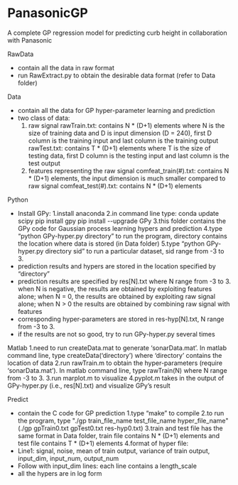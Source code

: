 # PanasonicGP
A complete GP regression model for predicting curb height in collaboration with Panasonic

RawData
- contain all the data in raw format
- run RawExtract.py to obtain the desirable data format (refer to Data folder)

Data
- contain all the data for GP hyper-parameter learning and prediction
- two class of data:
  1. raw signal
rawTrain.txt: contains N * (D+1) elements where N is the size of training data and D is input dimension (D = 240), first D column is the training input and last column is the training output
rawTest.txt: contains T * (D+1) elements where T is the size of testing data, first D column is the testing input and last column is the test output
  2. features representing the raw signal
comfeat_train(#).txt: contains N * (D+1) elements, the input dimension is much smaller compared to raw signal
comfeat_test(#).txt: contains N * (D+1) elements

Python
- Install GPy:
  1.install anaconda
  2.in command line type:
    conda update scipy
    pip install gpy
    pip install --upgrade GPy
  3.this folder contains the GPy code for Gaussian process learning hypers and prediction
  4.type “python GPy-hyper.py directory” to run the program, directory contains the location where data is stored (in Data folder)
  5.type “python GPy-hyper.py directory sid” to run a particular dataset, sid range from -3 to 3.
- prediction results and hypers are stored in the location specified by “directory”
- prediction results are specified by res[N].txt where N range from -3 to 3. when N is negative, the results are obtained by exploiting features alone; when N = 0, the results are obtained by exploiting raw signal alone; when N > 0 the results are obtained by combining raw signal with features
- corresponding hyper-parameters are stored in res-hyp[N].txt, N range from -3 to 3.
- if the results are not so good, try to run GPy-hyper.py several times

Matlab
1.need to run createData.mat to generate ‘sonarData.mat’. In matlab command line, type createData(‘directory’) where ‘directory’ contains the location of data
2.run rawTrain.m to obtain the hyper-parameters (require ‘sonarData.mat’). In matlab command line, type rawTrain(N) where N range from -3 to 3.
3.run marplot.m to visualize
4.pyplot.m takes in the output of GPy-hyper.py (i.e., res[N].txt) and visualize GPy’s result

Predict
- contain the C code for GP prediction
1.type “make” to compile
2.to run the program, type "./gp train_file_name test_file_name hyper_file_name"
(./gp gpTrain0.txt gpTest0.txt res-hyp0.txt)
3.train and test file has the same format in Data folder, train file contains N * (D+1) elements and test file contains T * (D+1) elements
4.format of hyper file:
- Line1: signal, noise, mean of train output, variance of train output, input_dim, input_num, output_num
- Follow with input_dim lines: each line contains a length_scale
- all the hypers are in log form
